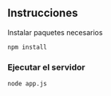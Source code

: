 ## Instrucciones

Instalar paquetes necesarios

`npm install`

### Ejecutar el servidor

`node app.js`
